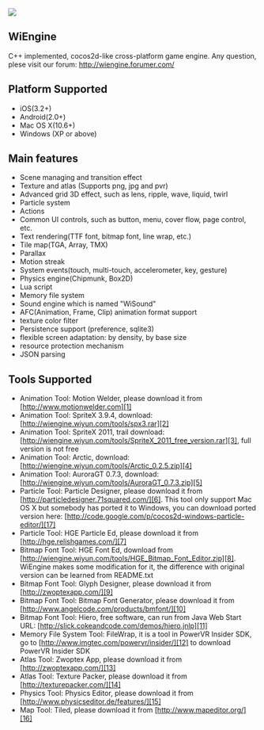 <img src="http://blog.wiyun.com/wp-content/uploads/2012/03/02.png"/>

WiEngine
-----------------------------------
C++ implemented, cocos2d-like cross-platform game engine. Any question, plese visit our forum: <a href="http://wiengine.forumer.com/">http://wiengine.forumer.com/</a>

Platform Supported
-----------------------------------
 * iOS(3.2+)
 * Android(2.0+)
 * Mac OS X(10.6+)
 * Windows (XP or above)
 
Main features
-----------------------------------
 * Scene managing and transition effect
 * Texture and atlas (Supports png, jpg and pvr)
 * Advanced grid 3D effect, such as lens, ripple, wave, liquid, twirl
 * Particle system 
 * Actions
 * Common UI controls, such as button, menu, cover flow, page control, etc.
 * Text rendering(TTF font, bitmap font, line wrap, etc.)
 * Tile map(TGA, Array, TMX)
 * Parallax
 * Motion streak
 * System events(touch, multi-touch, accelerometer, key, gesture)
 * Physics engine(Chipmunk, Box2D)
 * Lua script
 * Memory file system
 * Sound engine which is named "WiSound"
 * AFC(Animation, Frame, Clip) animation format support
 * texture color filter
 * Persistence support (preference, sqlite3)
 * flexible screen adaptation: by density, by base size
 * resource protection mechanism
 * JSON parsing
 
Tools Supported
-----------------------------------
 * Animation Tool: Motion Welder, please download it from [http://www.motionwelder.com][1]
 * Animation Tool: SpriteX 3.9.4, download: [http://wiengine.wiyun.com/tools/spx3.rar][2]
 * Animation Tool: SpriteX 2011, trail download: [http://wiengine.wiyun.com/tools/SpriteX_2011_free_version.rar][3], full version is not free
 * Animation Tool: Arctic, download: [http://wiengine.wiyun.com/tools/Arctic_0.2.5.zip][4]
 * Animation Tool: AuroraGT 0.7.3, download: [http://wiengine.wiyun.com/tools/AuroraGT_0.7.3.zip][5]
 * Particle Tool: Particle Designer, please download it from [http://particledesigner.71squared.com/][6]. This tool only support Mac OS X but somebody has ported it to Windows, you can download ported version here: [http://code.google.com/p/cocos2d-windows-particle-editor/][17]
 * Particle Tool: HGE Particle Ed, please download it from [http://hge.relishgames.com/][7]
 * Bitmap Font Tool: HGE Font Ed, download from [http://wiengine.wiyun.com/tools/HGE_Bitmap_Font_Editor.zip][8]. WiEngine makes some modification for it, the difference with original version can be learned from README.txt
 * Bitmap Font Tool: Glyph Designer, please download it from [http://zwoptexapp.com/][9]
 * Bitmap Font Tool: Bitmap Font Generator, please download it from [http://www.angelcode.com/products/bmfont/][10]
 * Bitmap Font Tool: Hiero, free software, can run from Java Web Start URL: [http://slick.cokeandcode.com/demos/hiero.jnlp][11]
 * Memory File System Tool: FileWrap, it is a tool in PowerVR Insider SDK, go to [http://www.imgtec.com/powervr/insider/][12] to download PowerVR Insider SDK
 * Atlas Tool: Zwoptex App, please download it from [http://zwoptexapp.com/][13]
 * Atlas Tool: Texture Packer, please download it from [http://texturepacker.com/][14]
 * Physics Tool: Physics Editor, please download it from [http://www.physicseditor.de/features/][15]
 * Map Tool: Tiled, please download it from [http://www.mapeditor.org/][16]
 
[1]: http://www.motionwelder.com/
[2]: http://wiengine.wiyun.com/tools/spx3.rar
[3]: http://wiengine.wiyun.com/tools/SpriteX_2011_free_version.rar
[4]: http://wiengine.wiyun.com/tools/Arctic_0.2.5.zip
[5]: http://wiengine.wiyun.com/tools/AuroraGT_0.7.3.zip
[6]: http://particledesigner.71squared.com/
[7]: http://hge.relishgames.com/
[8]: http://wiengine.wiyun.com/tools/HGE_Bitmap_Font_Editor.zip
[9]: http://glyphdesigner.71squared.com/
[10]: http://www.angelcode.com/products/bmfont/
[11]: http://slick.cokeandcode.com/demos/hiero.jnlp
[12]: http://www.imgtec.com/powervr/insider/
[13]: http://zwoptexapp.com/
[14]: http://texturepacker.com/
[15]: http://www.physicseditor.de/features/
[16]: http://www.mapeditor.org/
[17]: http://code.google.com/p/cocos2d-windows-particle-editor/